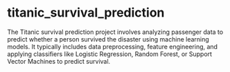 # titanic_survival_prediction
The Titanic survival prediction project involves analyzing passenger data to predict whether a person survived the disaster using machine learning models. It typically includes data preprocessing, feature engineering, and applying classifiers like Logistic Regression, Random Forest, or Support Vector Machines to predict survival.
